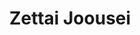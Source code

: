 --- 
title: "Zettai Joousei"
publishdate: "2019-6-9T16:48:46+02:00"
src: "https://365manga.net/manga/zettai-joousei"
image: "https://data.365manga.net/images/thumbnails/16132-zettai-joousei.jpg"
description: "The male lead has gynophobia due to a traumatic experience. On the recommendation of his sister, who is a nun with little brother-complex, he entered a previously all female-school that now has 9:1 female to male ratio. This is a story of that man with the Queen of the school, who has demanded he work for her as her secretary."
---